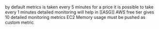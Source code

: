 by default metrics is taken every 5 minutes
for a price it is possible to take every 1 minutes
detailed monitoring will help in [[ASG]]
AWS free tier gives 10 detailed monitoring metrics
EC2 Memory usage must be pushed as custom metric
